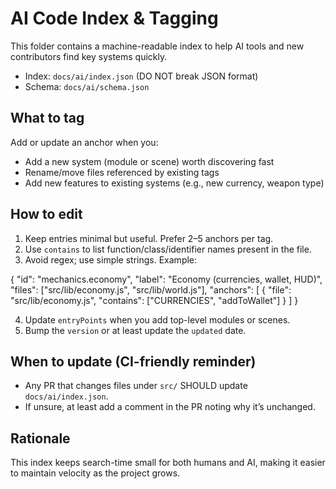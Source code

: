 # AI Code Index & Tagging

This folder contains a machine-readable index to help AI tools and new contributors find key systems quickly.

- Index: `docs/ai/index.json` (DO NOT break JSON format)
- Schema: `docs/ai/schema.json`

## What to tag

Add or update an anchor when you:
- Add a new system (module or scene) worth discovering fast
- Rename/move files referenced by existing tags
- Add new features to existing systems (e.g., new currency, weapon type)

## How to edit

1. Keep entries minimal but useful. Prefer 2–5 anchors per tag.
2. Use `contains` to list function/class/identifier names present in the file.
3. Avoid regex; use simple strings. Example:

{
  "id": "mechanics.economy",
  "label": "Economy (currencies, wallet, HUD)",
  "files": ["src/lib/economy.js", "src/lib/world.js"],
  "anchors": [
    { "file": "src/lib/economy.js", "contains": ["CURRENCIES", "addToWallet"] }
  ]
}

4. Update `entryPoints` when you add top-level modules or scenes.
5. Bump the `version` or at least update the `updated` date.

## When to update (CI-friendly reminder)

- Any PR that changes files under `src/` SHOULD update `docs/ai/index.json`.
- If unsure, at least add a comment in the PR noting why it’s unchanged.

## Rationale

This index keeps search-time small for both humans and AI, making it easier to maintain velocity as the project grows.
